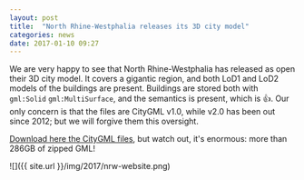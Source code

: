```yaml
---
layout: post
title:  "North Rhine-Westphalia releases its 3D city model"
categories: news
date: 2017-01-10 09:27
---
```


We are very happy to see that North Rhine-Westphalia has released as open their 3D city model.
It covers a gigantic region, and both LoD1 and LoD2 models of the buildings are present.
Buildings are stored both with `gml:Solid` `gml:MultiSurface`, and the semantics is present, which is 👍.
Our only concern is that the files are CityGML v1.0, while v2.0 has been out since 2012; but we will forgive them this oversight.

[Download here the CityGML files](https://www.opengeodata.nrw.de/produkte/geobasis/3d-gm/), but watch out, it's enormous: more than 286GB of zipped GML!

![]({{ site.url }}/img/2017/nrw-website.png)
